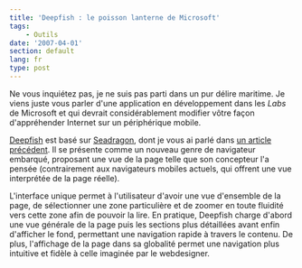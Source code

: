 ```yaml
---
title: 'Deepfish : le poisson lanterne de Microsoft'
tags:
    - Outils
date: '2007-04-01'
section: default
lang: fr
type: post
---
```


Ne vous inquiétez pas, je ne suis pas parti dans un pur délire maritime. Je viens juste vous parler d'une application en développement dans les <em lang="en">Labs</em> de Microsoft et qui devrait considérablement modifier vôtre façon d'appréhender Internet sur un périphérique mobile.

<!-- more -->

[Deepfish](http://en.wikipedia.org/wiki/Microsoft_Live_Labs_Deepfish) est basé sur [Seadragon](http://en.wikipedia.org/wiki/Seadragon_Software), dont je vous ai parlé dans [un article précédent](/2007/03/microsoft-seadragon/). Il se présente comme un nouveau genre de navigateur embarqué, proposant une vue de la page telle que son concepteur l'a pensée (contrairement aux navigateurs mobiles actuels, qui offrent une vue interprétée de la page réelle).

L'interface unique permet à l'utilisateur d'avoir une vue d'ensemble de la page, de sélectionner une zone particulière et de zoomer en toute fluidité vers cette zone afin de pouvoir la lire. En pratique, Deepfish charge d'abord une vue générale de la page puis les sections plus détaillées avant enfin d'afficher le fond, permettant une navigation rapide à travers le contenu. De plus, l'affichage de la page dans sa globalité permet une navigation plus intuitive et fidèle à celle imaginée par le webdesigner.
